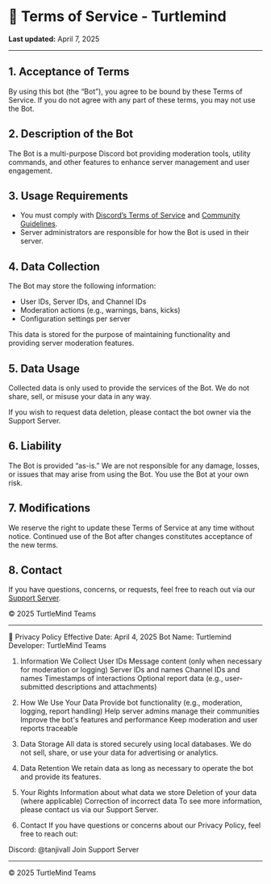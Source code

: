 # 📄 Terms of Service - Turtlemind

**Last updated:** April 7, 2025

---

## 1. Acceptance of Terms
By using this bot (the “Bot”), you agree to be bound by these Terms of Service. If you do not agree with any part of these terms, you may not use the Bot.

## 2. Description of the Bot
The Bot is a multi-purpose Discord bot providing moderation tools, utility commands, and other features to enhance server management and user engagement.

## 3. Usage Requirements
- You must comply with [Discord’s Terms of Service](https://discord.com/terms) and [Community Guidelines](https://discord.com/guidelines).
- Server administrators are responsible for how the Bot is used in their server.

## 4. Data Collection
The Bot may store the following information:
- User IDs, Server IDs, and Channel IDs
- Moderation actions (e.g., warnings, bans, kicks)
- Configuration settings per server

This data is stored for the purpose of maintaining functionality and providing server moderation features.

## 5. Data Usage
Collected data is only used to provide the services of the Bot. We do not share, sell, or misuse your data in any way.

If you wish to request data deletion, please contact the bot owner via the Support Server.

## 6. Liability
The Bot is provided “as-is.” We are not responsible for any damage, losses, or issues that may arise from using the Bot. You use the Bot at your own risk.

## 7. Modifications
We reserve the right to update these Terms of Service at any time without notice. Continued use of the Bot after changes constitutes acceptance of the new terms.

## 8. Contact
If you have questions, concerns, or requests, feel free to reach out via our [Support Server](https://discord.gg/KjvpGs8DSA).

© 2025 TurtleMind Teams
_____________________________________________________________________________________________________________________________________________________________________________________________________________

📜 Privacy Policy
Effective Date: April 4, 2025
Bot Name: Turtlemind
Developer: TurtleMind Teams

1. Information We Collect
User IDs
Message content (only when necessary for moderation or logging)
Server IDs and names
Channel IDs and names
Timestamps of interactions
Optional report data (e.g., user-submitted descriptions and attachments)
2. How We Use Your Data
Provide bot functionality (e.g., moderation, logging, report handling)
Help server admins manage their communities
Improve the bot's features and performance
Keep moderation and user reports traceable
3. Data Storage
All data is stored securely using local databases. We do not sell, share, or use your data for advertising or analytics.

4. Data Retention
We retain data as long as necessary to operate the bot and provide its features.

5. Your Rights
Information about what data we store
Deletion of your data (where applicable)
Correction of incorrect data
To see more information, please contact us via our Support Server.

6. Contact
If you have questions or concerns about our Privacy Policy, feel free to reach out:

Discord: @tanjivall
Join Support Server
__________________________
© 2025 TurtleMind Teams
